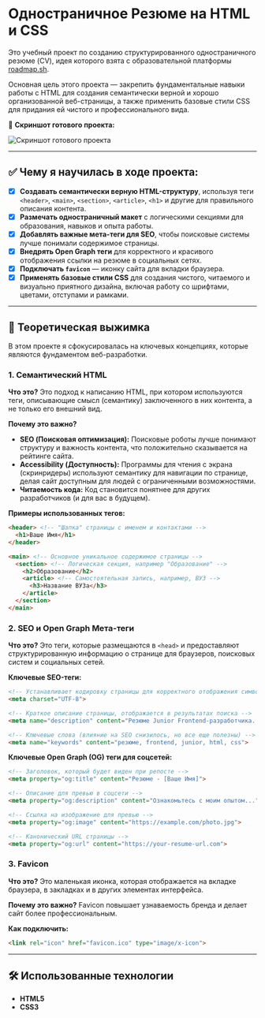 # Одностраничное Резюме на HTML и CSS

Это учебный проект по созданию структурированного одностраничного резюме (CV), идея которого взята с образовательной платформы [roadmap.sh](https://roadmap.sh/projects/single-page-cv).

Основная цель этого проекта — закрепить фундаментальные навыки работы с HTML для создания семантически верной и хорошо организованной веб-страницы, а также применить базовые стили CSS для придания ей чистого и профессионального вида.

🚀 **Скриншот готового проекта:**

![Скриншот готового проекта](01-single-page-cv)

---

## ✅ Чему я научилась в ходе проекта:

- [x] **Создавать семантически верную HTML-структуру**, используя теги `<header>`, `<main>`, `<section>`, `<article>`, `<h1>` и другие для правильного описания контента.
- [x] **Размечать одностраничный макет** с логическими секциями для образования, навыков и опыта работы.
- [x] **Добавлять важные мета-теги для SEO**, чтобы поисковые системы лучше понимали содержимое страницы.
- [x] **Внедрять Open Graph теги** для корректного и красивого отображения ссылки на резюме в социальных сетях.
- [x] **Подключать `favicon`** — иконку сайта для вкладки браузера.
- [x] **Применять базовые стили CSS** для создания чистого, читаемого и визуально приятного дизайна, включая работу со шрифтами, цветами, отступами и рамками.

---


## 📘 Теоретическая выжимка

В этом проекте я сфокусировалась на ключевых концепциях, которые являются фундаментом веб-разработки.

### 1. Семантический HTML

**Что это?** Это подход к написанию HTML, при котором используются теги, описывающие смысл (семантику) заключенного в них контента, а не только его внешний вид.

**Почему это важно?**
*   **SEO (Поисковая оптимизация):** Поисковые роботы лучше понимают структуру и важность контента, что положительно сказывается на рейтинге сайта.
*   **Accessibility (Доступность):** Программы для чтения с экрана (скринридеры) используют семантику для навигации по странице, делая сайт доступным для людей с ограниченными возможностями.
*   **Читаемость кода:** Код становится понятнее для других разработчиков (и для вас в будущем).

**Примеры использованных тегов:**
```html
<header> <!-- "Шапка" страницы с именем и контактами -->
  <h1>Ваше Имя</h1>
</header>

<main> <!-- Основное уникальное содержимое страницы -->
  <section> <!-- Логическая секция, например "Образование" -->
    <h2>Образование</h2>
    <article> <!-- Самостоятельная запись, например, ВУЗ -->
      <h3>Название ВУЗа</h3>
    </article>
  </section>
</main>
```

### 2. SEO и Open Graph Мета-теги

**Что это?** Это теги, которые размещаются в `<head>` и предоставляют структурированную информацию о странице для браузеров, поисковых систем и социальных сетей.

**Ключевые SEO-теги:**
```html
<!-- Устанавливает кодировку страницы для корректного отображения символов -->
<meta charset="UTF-8">

<!-- Краткое описание страницы, отображается в результатах поиска -->
<meta name="description" content="Резюме Junior Frontend-разработчика...">

<!-- Ключевые слова (влияние на SEO снизилось, но все еще полезны) -->
<meta name="keywords" content="резюме, frontend, junior, html, css">
```

**Ключевые Open Graph (OG) теги для соцсетей:**
```html
<!-- Заголовок, который будет виден при репосте -->
<meta property="og:title" content="Резюме - [Ваше Имя]">

<!-- Описание для превью в соцсети -->
<meta property="og:description" content="Ознакомьтесь с моим опытом...">

<!-- Ссылка на изображение для превью -->
<meta property="og:image" content="https://example.com/photo.jpg">

<!-- Канонический URL страницы -->
<meta property="og:url" content="https://your-resume-url.com">
```

### 3. Favicon

**Что это?** Это маленькая иконка, которая отображается на вкладке браузера, в закладках и в других элементах интерфейса.

**Почему это важно?** Favicon повышает узнаваемость бренда и делает сайт более профессиональным.

**Как подключить:**
```html
<link rel="icon" href="favicon.ico" type="image/x-icon">
```

---

## 🛠️ Использованные технологии

*   **HTML5**
*   **CSS3**